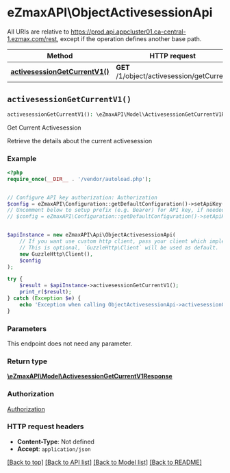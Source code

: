 # eZmaxAPI\ObjectActivesessionApi

All URIs are relative to https://prod.api.appcluster01.ca-central-1.ezmax.com/rest, except if the operation defines another base path.

| Method | HTTP request | Description |
| ------------- | ------------- | ------------- |
| [**activesessionGetCurrentV1()**](ObjectActivesessionApi.md#activesessionGetCurrentV1) | **GET** /1/object/activesession/getCurrent | Get Current Activesession |


## `activesessionGetCurrentV1()`

```php
activesessionGetCurrentV1(): \eZmaxAPI\Model\ActivesessionGetCurrentV1Response
```

Get Current Activesession

Retrieve the details about the current activesession

### Example

```php
<?php
require_once(__DIR__ . '/vendor/autoload.php');


// Configure API key authorization: Authorization
$config = eZmaxAPI\Configuration::getDefaultConfiguration()->setApiKey('Authorization', 'YOUR_API_KEY');
// Uncomment below to setup prefix (e.g. Bearer) for API key, if needed
// $config = eZmaxAPI\Configuration::getDefaultConfiguration()->setApiKeyPrefix('Authorization', 'Bearer');


$apiInstance = new eZmaxAPI\Api\ObjectActivesessionApi(
    // If you want use custom http client, pass your client which implements `GuzzleHttp\ClientInterface`.
    // This is optional, `GuzzleHttp\Client` will be used as default.
    new GuzzleHttp\Client(),
    $config
);

try {
    $result = $apiInstance->activesessionGetCurrentV1();
    print_r($result);
} catch (Exception $e) {
    echo 'Exception when calling ObjectActivesessionApi->activesessionGetCurrentV1: ', $e->getMessage(), PHP_EOL;
}
```

### Parameters

This endpoint does not need any parameter.

### Return type

[**\eZmaxAPI\Model\ActivesessionGetCurrentV1Response**](../Model/ActivesessionGetCurrentV1Response.md)

### Authorization

[Authorization](../../README.md#Authorization)

### HTTP request headers

- **Content-Type**: Not defined
- **Accept**: `application/json`

[[Back to top]](#) [[Back to API list]](../../README.md#endpoints)
[[Back to Model list]](../../README.md#models)
[[Back to README]](../../README.md)
